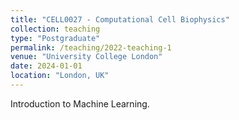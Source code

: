 ```yaml
---
title: "CELL0027 - Computational Cell Biophysics"
collection: teaching
type: "Postgraduate"
permalink: /teaching/2022-teaching-1
venue: "University College London"
date: 2024-01-01
location: "London, UK"
---
```


Introduction to Machine Learning.


